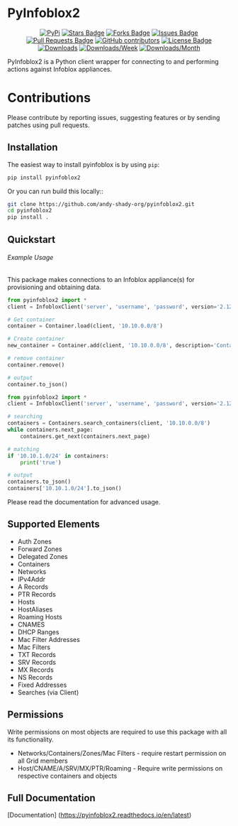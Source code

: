 PyInfoblox2
===========

<div align="center">
<a href="https://pypi.org/project/pyinfoblox2/"><img src="https://img.shields.io/pypi/v/pyinfoblox2" alt="PyPi"/></a>
<a href="https://github.com/andy-shady-org/pyinfoblox2/stargazers"><img src="https://img.shields.io/github/stars/andy-shady-org/pyinfoblox2?style=flat" alt="Stars Badge"/></a>
<a href="https://github.com/andy-shady-org/pyinfoblox2/network/members"><img src="https://img.shields.io/github/forks/andy-shady-org/pyinfoblox2?style=flat" alt="Forks Badge"/></a>
<a href="https://github.com/andy-shady-org/pyinfoblox2/issues"><img src="https://img.shields.io/github/issues/andy-shady-org/pyinfoblox2" alt="Issues Badge"/></a>
<a href="https://github.com/andy-shady-org/pyinfoblox2/pulls"><img src="https://img.shields.io/github/issues-pr/andy-shady-org/pyinfoblox2" alt="Pull Requests Badge"/></a>
<a href="https://github.com/andy-shady-org/pyinfoblox2/graphs/contributors"><img alt="GitHub contributors" src="https://img.shields.io/github/contributors/andy-shady-org/pyinfoblox2?color=2b9348"></a>
<a href="https://github.com/andy-shady-org/pyinfoblox2/blob/master/LICENSE"><img src="https://img.shields.io/github/license/andy-shady-org/pyinfoblox2?color=2b9348" alt="License Badge"/></a>
<a href="https://pepy.tech/project/pyinfoblox2"><img alt="Downloads" src="https://static.pepy.tech/badge/pyinfoblox2"></a>
<a href="https://pepy.tech/project/pyinfoblox2"><img alt="Downloads/Week" src="https://static.pepy.tech/badge/pyinfoblox2/month"></a>
<a href="https://pepy.tech/project/pyinfoblox2"><img alt="Downloads/Month" src="https://static.pepy.tech/badge/pyinfoblox2/week"></a>
</div>

PyInfoblox2 is a Python client wrapper for connecting to and performing actions against Infoblox appliances. 

Contributions
=============

Please contribute by reporting issues, suggesting features or by sending patches using pull requests.

Installation
------------

The easiest way to install pyinfoblox is by using ``pip``:

```bash
pip install pyinfoblox2
```

Or you can run build this locally::

```bash
git clone https://github.com/andy-shady-org/pyinfoblox2.git
cd pyinfoblox2
pip install .
```

Quickstart
----------

###### Example Usage

This package makes connections to an Infoblox appliance(s) for provisioning and obtaining data. 

```python
from pyinfoblox2 import *
client = InfobloxClient('server', 'username', 'password', version='2.12.2')      

# Get container
container = Container.load(client, '10.10.0.0/8')

# Create container
new_container = Container.add(client, '10.10.0.0/8', description='Container for Networks within 10.10.0.0/8')

# remove container
container.remove()

# output
container.to_json()
```

```python
from pyinfoblox2 import *
client = InfobloxClient('server', 'username', 'password', version='2.12.2', verbose=1)      

# searching
containers = Containers.search_containers(client, '10.10.0.0/8')
while containers.next_page:
    containers.get_next(containers.next_page)

# matching
if '10.10.1.0/24' in containers:
    print('true')

# output
containers.to_json()
containers['10.10.1.0/24'].to_json()
```

Please read the documentation for advanced usage.

Supported Elements
------------------

 * Auth Zones
 * Forward Zones
 * Delegated Zones
 * Containers
 * Networks
 * IPv4Addr
 * A Records
 * PTR Records
 * Hosts
 * HostAliases
 * Roaming Hosts
 * CNAMES
 * DHCP Ranges
 * Mac Filter Addresses
 * Mac Filters
 * TXT Records
 * SRV Records
 * MX Records
 * NS Records
 * Fixed Addresses
 * Searches (via Client)
 

Permissions
-----------

Write permissions on most objects are required to use this package with all its functionality.

 * Networks/Containers/Zones/Mac Filters - require restart permission on all Grid members
 * Host/CNAME/A/SRV/MX/PTR/Roaming - Require write permissions on respective containers and objects
    
     
Full Documentation
------------------

[Documentation] (https://pyinfoblox2.readthedocs.io/en/latest)


